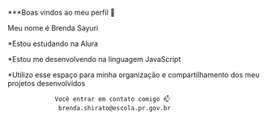 ***Boas vindos ao meu perfil 💙

Meu nome é Brenda Sayuri


*Estou estudando na Alura

*Estou me desenvolvendo na linguagem JavaScript

*Utilizo esse espaço para minha organização e compartilhamento dos meu projetos desenvolvidos


                 Você entrar em contato comigo 📫
                  brenda.shirato@escola.pr.gov.br
